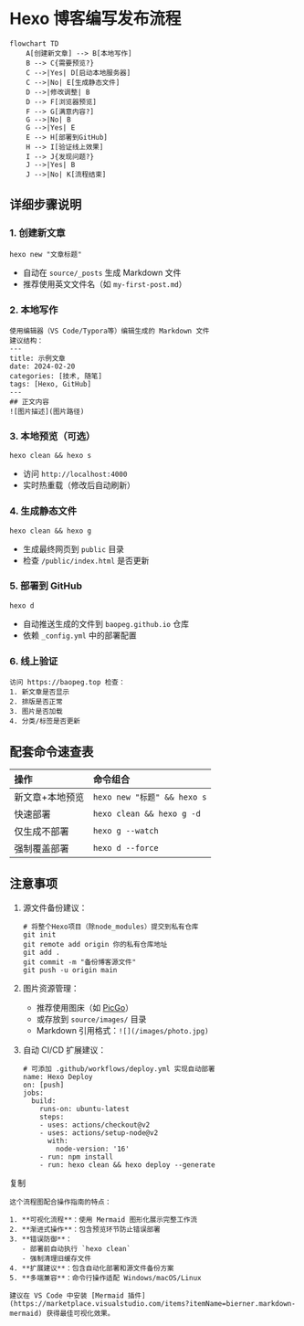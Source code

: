 # Hexo 博客编写发布流程

```mermaid
flowchart TD
    A[创建新文章] --> B[本地写作]
    B --> C{需要预览?}
    C -->|Yes| D[启动本地服务器]
    C -->|No| E[生成静态文件]
    D -->|修改调整| B
    D --> F[浏览器预览]
    F --> G[满意内容?]
    G -->|No| B
    G -->|Yes| E
    E --> H[部署到GitHub]
    H --> I[验证线上效果]
    I --> J{发现问题?}
    J -->|Yes| B
    J -->|No| K[流程结束]
```

## 详细步骤说明

### 1. 创建新文章

```
hexo new "文章标题"
```

- 自动在 `source/_posts` 生成 Markdown 文件
- 推荐使用英文文件名（如 `my-first-post.md`）

### 2. 本地写作

```
使用编辑器（VS Code/Typora等）编辑生成的 Markdown 文件
建议结构：
---
title: 示例文章
date: 2024-02-20
categories: [技术, 随笔]
tags: [Hexo, GitHub]
---
## 正文内容
![图片描述](图片路径)
```

### 3. 本地预览（可选）

```
hexo clean && hexo s
```

- 访问 `http://localhost:4000`
- 实时热重载（修改后自动刷新）

### 4. 生成静态文件

```
hexo clean && hexo g
```

- 生成最终网页到 `public` 目录
- 检查 `/public/index.html` 是否更新

### 5. 部署到 GitHub

```
hexo d
```

- 自动推送生成的文件到 `baopeg.github.io` 仓库
- 依赖 `_config.yml` 中的部署配置

### 6. 线上验证

```
访问 https://baopeg.top 检查：
1. 新文章是否显示
2. 排版是否正常
3. 图片是否加载
4. 分类/标签是否更新
```

## 配套命令速查表

| 操作            | 命令组合                    |
| :-------------- | :-------------------------- |
| 新文章+本地预览 | `hexo new "标题" && hexo s` |
| 快速部署        | `hexo clean && hexo g -d`   |
| 仅生成不部署    | `hexo g --watch`            |
| 强制覆盖部署    | `hexo d --force`            |

## 注意事项

1. 源文件备份建议：

   ```
   # 将整个Hexo项目（除node_modules）提交到私有仓库
   git init
   git remote add origin 你的私有仓库地址
   git add .
   git commit -m "备份博客源文件"
   git push -u origin main
   ```

2. 图片资源管理：

   - 推荐使用图床（如 [PicGo](https://picgo.github.io/)）
   - 或存放到 `source/images/` 目录
   - Markdown 引用格式：`![](/images/photo.jpg)`

3. 自动 CI/CD 扩展建议：

   ```
   # 可添加 .github/workflows/deploy.yml 实现自动部署
   name: Hexo Deploy
   on: [push]
   jobs:
     build:
       runs-on: ubuntu-latest
       steps:
       - uses: actions/checkout@v2
       - uses: actions/setup-node@v2
         with:
           node-version: '16'
       - run: npm install
       - run: hexo clean && hexo deploy --generate
   ```

复制

```
这个流程图配合操作指南的特点：

1. **可视化流程**：使用 Mermaid 图形化展示完整工作流
2. **渐进式操作**：包含预览环节防止错误部署
3. **错误防御**：
   - 部署前自动执行 `hexo clean`
   - 强制清理旧缓存文件
4. **扩展建议**：包含自动化部署和源文件备份方案
5. **多端兼容**：命令行操作适配 Windows/macOS/Linux

建议在 VS Code 中安装 [Mermaid 插件](https://marketplace.visualstudio.com/items?itemName=bierner.markdown-mermaid) 获得最佳可视化效果。
